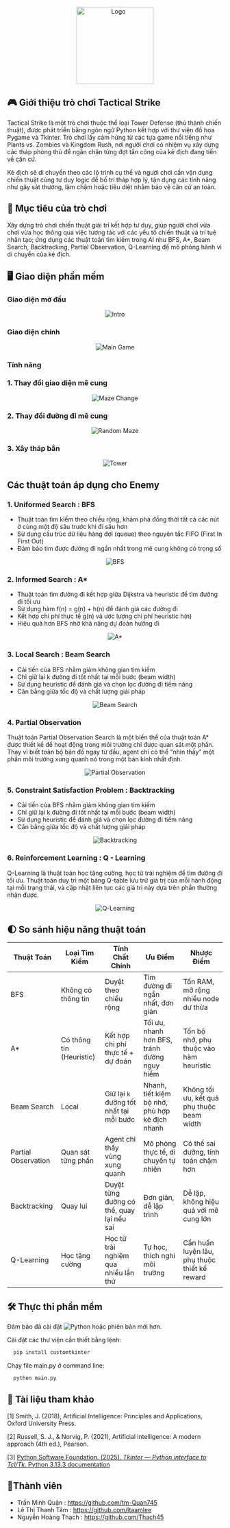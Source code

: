 <p align="center">
  <img src="https://raw.githubusercontent.com/tm-Quan745/Game-TacticalStrike/Develop/readme_img/logo.png" alt="Logo" width="180"/>
</p>


## 🎮 Giới thiệu trò chơi Tactical Strike
Tactical Strike là một trò chơi thuộc thể loại Tower Defense (thủ thành chiến thuật), được phát triển bằng ngôn ngữ Python kết hợp với thư viện đồ họa Pygame và Tkinter. Trò chơi lấy cảm hứng từ các tựa game nổi tiếng như Plants vs. Zombies và Kingdom Rush, nơi người chơi có nhiệm vụ xây dựng các tháp phòng thủ để ngăn chặn từng đợt tấn công của kẻ địch đang tiến về căn cứ.

Kẻ địch sẽ di chuyển theo các lộ trình cụ thể và người chơi cần vận dụng chiến thuật cùng tư duy logic để bố trí tháp hợp lý, tận dụng các tính năng như gây sát thương, làm chậm hoặc tiêu diệt nhằm bảo vệ căn cứ an toàn.
## 🎯 Mục tiêu của trò chơi
Xây dựng trò chơi chiến thuật giải trí kết hợp tư duy, giúp người chơi vừa chơi vừa học thông qua việc tương tác với các yếu tố chiến thuật và trí tuệ nhân tạo; ứng dụng các thuật toán tìm kiếm trong AI như BFS, A*, Beam Search, Backtracking, Partial Observation, Q-Learning để mô phỏng hành vi di chuyển của kẻ địch.
## 🖥 Giao diện phần mềm
### Giao diện mở đầu

<p align="center">
  <img src="https://raw.githubusercontent.com/tm-Quan745/Game-TacticalStrike/Develop/readme_img/intro.gif" alt="Intro" />
</p>

### Giao diện chính

<p align="center">
  <img src="https://raw.githubusercontent.com/tm-Quan745/Game-TacticalStrike/Develop/readme_img/main.png" alt="Main Game" />
</p>

### Tính năng
### 1. Thay đổi giao diện mê cung

<p align="center">
  <img src="https://raw.githubusercontent.com/tm-Quan745/Game-TacticalStrike/Develop/readme_img/maze_change.gif" alt="Maze Change" />
</p>

### 2. Thay đổi đường đi mê cung

<p align="center">
  <img src="https://raw.githubusercontent.com/tm-Quan745/Game-TacticalStrike/Develop/readme_img/random.gif" alt="Random Maze" />
</p>

### 3. Xây tháp bắn

<p align="center">
  <img src="https://raw.githubusercontent.com/tm-Quan745/Game-TacticalStrike/Develop/readme_img/tower.gif" alt="Tower" />
</p>

## Các thuật toán áp dụng cho Enemy 
### 1. Uniformed Search : BFS
-	Thuật toán tìm kiếm theo chiều rộng, khám phá đồng thời tất cả các nút ở cùng một độ sâu trước khi đi sâu hơn
-	Sử dụng cấu trúc dữ liệu hàng đợi (queue) theo nguyên tắc FIFO (First In First Out)
-	Đảm bảo tìm được đường đi ngắn nhất trong mê cung không có trọng số

<p align="center">
  <img src="https://raw.githubusercontent.com/tm-Quan745/Game-TacticalStrike/Develop/readme_img/bfs.gif" alt="BFS" />
</p>

### 2. Informed Search : A*
-	Thuật toán tìm đường đi kết hợp giữa Dijkstra và heuristic để tìm đường đi tối ưu
-	Sử dụng hàm f(n) = g(n) + h(n) để đánh giá các đường đi
-	Kết hợp chi phí thực tế g(n) và ước lượng chi phí heuristic h(n)
-	Hiệu quả hơn BFS nhờ khả năng dự đoán hướng đi

<p align="center">
  <img src="https://raw.githubusercontent.com/tm-Quan745/Game-TacticalStrike/Develop/readme_img/astar.gif" alt="A*" />
</p>

### 3. Local Search : Beam Search
-	Cải tiến của BFS nhằm giảm không gian tìm kiếm
-	Chỉ giữ lại k đường đi tốt nhất tại mỗi bước (beam width)
-	Sử dụng heuristic để đánh giá và chọn lọc đường đi tiềm năng
-	Cân bằng giữa tốc độ và chất lượng giải pháp

<p align="center">
  <img src="https://raw.githubusercontent.com/tm-Quan745/Game-TacticalStrike/Develop/readme_img/beam.gif" alt="Beam Search" />
</p>

### 4. Partial Observation
Thuật toán Partial Observation Search là một biến thể của thuật toán A* được thiết kế để hoạt động trong môi trường chỉ được quan sát một phần. Thay vì biết toàn bộ bản đồ ngay từ đầu, agent chỉ có thể "nhìn thấy" một phần môi trường xung quanh nó trong một bán kính nhất định.

<p align="center">
  <img src="https://raw.githubusercontent.com/tm-Quan745/Game-TacticalStrike/Develop/readme_img/partial.gif" alt="Partial Observation" />
</p>


### 5. Constraint Satisfaction Problem : Backtracking
-	Cải tiến của BFS nhằm giảm không gian tìm kiếm
-	Chỉ giữ lại k đường đi tốt nhất tại mỗi bước (beam width)
-	Sử dụng heuristic để đánh giá và chọn lọc đường đi tiềm năng
-	Cân bằng giữa tốc độ và chất lượng giải pháp

<p align="center">
  <img src="https://raw.githubusercontent.com/tm-Quan745/Game-TacticalStrike/Develop/readme_img/backtracking.gif" alt="Backtracking" />
</p>

### 6. Reinforcement Learning : Q - Learning
Q-Learning là thuật toán học tăng cường, học từ trải nghiệm để tìm đường đi tối ưu. Thuật toán duy trì một bảng Q-table lưu trữ giá trị của mỗi hành động tại mỗi trạng thái, và cập nhật liên tục các giá trị này dựa trên phần thưởng nhận được.

<p align="center">
  <img src="https://raw.githubusercontent.com/tm-Quan745/Game-TacticalStrike/Develop/readme_img/qlearning.gif" alt="Q-Learning" />
</p>

## 🌓 So sánh hiệu năng thuật toán

| Thuật Toán         | Loại Tìm Kiếm        | Tính Chất Chính                               | Ưu Điểm                                              | Nhược Điểm                                              |
|--------------------|----------------------|------------------------------------------------|-------------------------------------------------------|----------------------------------------------------------|
| BFS                | Không có thông tin   | Duyệt theo chiều rộng                         | Tìm đường đi ngắn nhất, đơn giản                     | Tốn RAM, mở rộng nhiều node dư thừa                     |
| A*                 | Có thông tin (Heuristic) | Kết hợp chi phí thực tế + dự đoán          | Tối ưu, nhanh hơn BFS, tránh đường nguy hiểm        | Tốn bộ nhớ, phụ thuộc vào hàm heuristic                 |
| Beam Search        | Local     | Giữ lại `k` đường tốt nhất tại mỗi bước      | Nhanh, tiết kiệm bộ nhớ, phù hợp kẻ địch nhanh       | Không tối ưu, kết quả phụ thuộc beam width              |
| Partial Observation| Quan sát từng phần    | Agent chỉ thấy vùng xung quanh                | Mô phỏng thực tế, di chuyển tự nhiên                 | Có thể sai đường, tính toán chậm hơn                    |
| Backtracking       | Quay lui              | Duyệt từng đường có thể, quay lại nếu sai     | Đơn giản, dễ lập trình                                | Dễ lặp, không hiệu quả với mê cung lớn                  |
| Q-Learning         | Học tăng cường        | Học từ trải nghiệm qua nhiều lần thử          | Tự học, thích nghi môi trường                       | Cần huấn luyện lâu, phụ thuộc thiết kế reward           |



## 🛠 Thực thi phần mềm

Đảm bảo đã cài đặt ![Python](https://img.shields.io/badge/Python-3.10-blue?logo=python&logoColor=white) hoặc phiên bản mới hơn.

Cài đặt các thư viện cần thiết bằng lệnh: 
```bash
  pip install customtkinter
```
Chạy file main.py ở command line: 

```bash
  python main.py
```


## 📗 Tài liệu tham khảo

[1] Smith, J. (2018), Artificial Intelligence: Principles and Applications, Oxford University Press.

[2]	Russell, S. J., & Norvig, P. (2021), Artificial intelligence: A modern approach (4th ed.), Pearson.

[3] [Python Software Foundation. (2025). *Tkinter — Python interface to Tcl/Tk*. Python 3.13.3 documentation](https://docs.python.org/3/library/tkinter.html)

## 👤Thành viên

- Trần Minh Quận : https://github.com/tm-Quan745
- Lê Thị Thanh Tâm : https://github.com/ltaamlee
- Nguyễn Hoàng Thạch : https://github.com/Thach45
